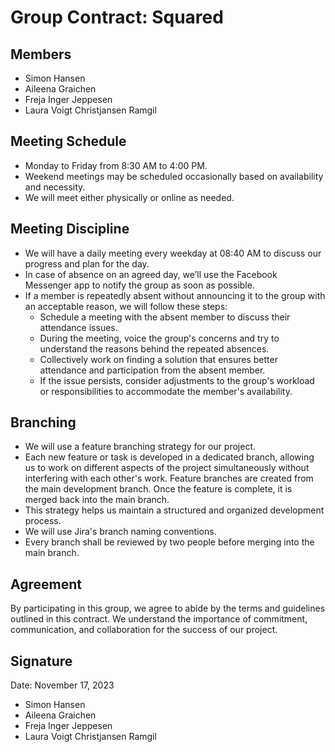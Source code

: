 # Group Contract: Squared

## Members
- Simon Hansen
- Aileena Graichen
- Freja Inger Jeppesen
- Laura Voigt Christjansen Ramgil

## Meeting Schedule
- Monday to Friday from 8:30 AM to 4:00 PM.
- Weekend meetings may be scheduled occasionally based on availability and necessity.
- We will meet either physically or online as needed.

## Meeting Discipline
- We will have a daily meeting every weekday at 08:40 AM to discuss our progress and plan for the day.
- In case of absence on an agreed day, we’ll use the Facebook Messenger app to notify the group as soon as possible.
- If a member is repeatedly absent without announcing it to the group with an acceptable reason, we will follow these steps:
    - Schedule a meeting with the absent member to discuss their attendance issues.
    - During the meeting, voice the group's concerns and try to understand the reasons behind the repeated absences.
    - Collectively work on finding a solution that ensures better attendance and participation from the absent member.
    - If the issue persists, consider adjustments to the group's workload or responsibilities to accommodate the member's availability.

## Branching
- We will use a feature branching strategy for our project.
- Each new feature or task is developed in a dedicated branch, allowing us to work on different aspects of the project simultaneously without interfering with each other's work. Feature branches are created from the main development branch.
  Once the feature is complete, it is merged back into the main branch.
- This strategy helps us maintain a structured and organized development process.
- We will use Jira's branch naming conventions.
- Every branch shall be reviewed by two people before merging into the main branch.

## Agreement
By participating in this group, we agree to abide by the terms and guidelines outlined in this contract. We understand the importance of commitment, communication, and collaboration for the success of our project.

## Signature
Date: November 17, 2023

- Simon Hansen
- Aileena Graichen
- Freja Inger Jeppesen
- Laura Voigt Christjansen Ramgil